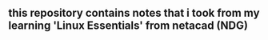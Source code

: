 ## this repository contains notes that i took from my learning 'Linux Essentials' from netacad (NDG)
